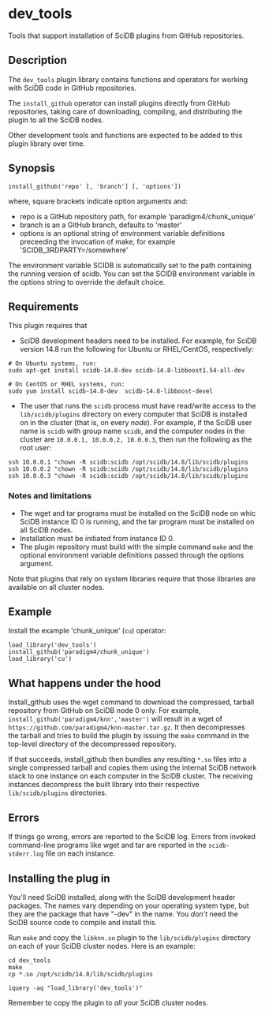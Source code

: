 # dev_tools

Tools that support installation of SciDB plugins from GitHub repositories.

## Description

The `dev_tools` plugin library contains functions and operators for
working with SciDB code in GitHub repositories.

The `install_github` operator can install plugins directly from GitHub
repositories, taking care of downloading, compiling, and distributing the
plugin to all the SciDB nodes.

Other development tools and functions are expected to be added to this plugin
library over time.

## Synopsis
```
install_github('repo' [, 'branch'] [, 'options'])
```
where, square brackets indicate option arguments and:
* repo is a GitHub repository path, for example 'paradigm4/chunk_unique'
* branch is an a GitHub branch, defaults to 'master'
* options is an optional string of environment variable definitions preceeding
  the invocation of make, for example 'SCIDB_3RDPARTY=/somewhere'

The environment variable SCIDB is automatically set to the path containing
the running version of scidb. You can set the SCIDB environment variable
in the options string to override the default choice.

## Requirements
This plugin requires that

* SciDB development headers need to be installed. For example, for SciDB
version 14.8 run the following for Ubuntu or RHEL/CentOS, respectively:
```
# On Ubuntu systems, run:
sudo apt-get install scidb-14.8-dev scidb-14.8-libboost1.54-all-dev

# On CentOS or RHEL systems, run:
sudo yum install scidb-14.8-dev  scidb-14.8-libboost-devel
```

* The user that runs the `scidb` process must have read/write access to
the `lib/scidb/plugins` directory on every computer that SciDB is installed on
in the cluster (that is, on every *node*). For example, if the SciDB user name
is `scidb` with group name `scidb`, and the computer nodes in the cluster are
`10.0.0.1, 10.0.0.2, 10.0.0.3`,  then run the following as the root user:
```
ssh 10.0.0.1 "chown -R scidb:scidb /opt/scidb/14.8/lib/scidb/plugins
ssh 10.0.0.2 "chown -R scidb:scidb /opt/scidb/14.8/lib/scidb/plugins
ssh 10.0.0.3 "chown -R scidb:scidb /opt/scidb/14.8/lib/scidb/plugins
```

### Notes and limitations

* The wget and tar programs must be installed on the SciDB node on whic
SciDB instance ID 0 is running, and the tar program must be installed on all SciDB nodes.
* Installation must be initiated from instance ID 0.
* The plugin repository must build with the simple command `make` and the
optional environment variable definitions passed through the options argument.

Note that plugins that rely on system libraries require that those libraries
are available on all cluster nodes.

## Example

Install the example 'chunk_unique' (`cu`) operator:

```
load_library('dev_tools')
install_github('paradigm4/chunk_unique')
load_library('cu')
```

## What happens under the hood

Install_github uses the wget command to download the compressed, tarball
repository from GitHub on SciDB node 0 only.
For example, `install_github('paradigm4/knn','master')`
will result in a wget of `https://github.com/paradigm4/knn-master.tar.gz`.
It then decompresses the tarball and tries to build the plugin by issuing
the `make` command in the top-level directory of the decompressed
repository.

If that succeeds, install_github then bundles any resulting `*.so` files
into a single compressed tarball and copies them using the internal
SciDB network stack to one instance on each computer in the SciDB cluster.
The receiving instances decompress the built library into their
respective `lib/scidb/plugins` directories.

## Errors

If things go wrong, errors are reported to the SciDB log. Errors from
invoked command-line programs like wget and tar are reported in the
`scidb-stderr.log` file on each instance.

## Installing the plug in

You'll need SciDB installed, along with the SciDB development header packages.
The names vary depending on your operating system type, but they are the
package that have "-dev" in the name. You *don't* need the SciDB source code to
compile and install this.

Run `make` and copy  the `libknn.so` plugin to the `lib/scidb/plugins`
directory on each of your SciDB cluster nodes. Here is an example:

```
cd dev_tools
make
cp *.so /opt/scidb/14.8/lib/scidb/plugins

iquery -aq "load_library('dev_tools')"
```
Remember to copy the plugin to *all* your SciDB cluster nodes.

